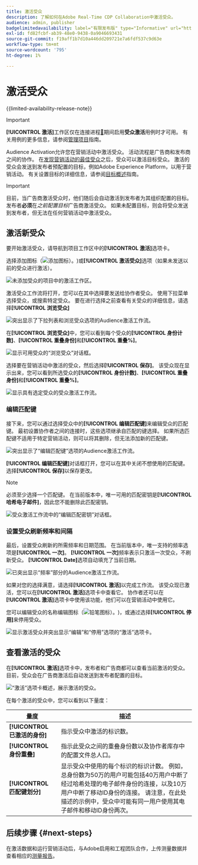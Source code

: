 ```yaml
---
title: 激活受众
description: 了解如何在Adobe Real-Time CDP Collaboration中激活受众。
audience: admin, publisher
badgelimitedavailability: label="有限发布版" type="Informative" url="https://helpx.adobe.com/cn/legal/product-descriptions/real-time-customer-data-platform-collaboration.html newtab=true"
exl-id: fd82fcbf-ab39-48e0-9438-0a9046693431
source-git-commit: f19aff1b7d10a446dd209721e7a6fdf537c9d63e
workflow-type: tm+mt
source-wordcount: '795'
ht-degree: 1%

---
```


# 激活受众

{{limited-availability-release-note}}

>[!IMPORTANT]
>
>**[!UICONTROL 激活]**&#x200B;工作区仅在连接进程[&#128279;](../connect/establishing-connections.md#connection-settings)期间启用&#x200B;**受众激活**&#x200B;用例时才可用。 有关用例的更多信息，请参阅[管理项目](./manage-projects.md#project-use-cases)指南。

Audience Activation允许您在营销活动中激活受众。 活动流程是广告商和发布商之间的协作。 在[发现营销活动的最佳受众](./discover.md)之后，受众可以激活目标受众。 激活的受众会发送到发布者预配置的目标，例如Adobe Experience Platform，以用于营销活动。 有关设置目标的详细信息，请参阅[目标概述](../destinations/overview.md)指南。

>[!IMPORTANT]
>
>目前，当广告商激活受众时，他们随后会自动激活到发布者为其组织配置的目标。 发布者&#x200B;**必须**&#x200B;在&#x200B;*之前配置目标*&#x200B;广告商激活受众。 如果未配置目标，则会将受众发送到发布者，但无法在任何营销活动中激活受众。

## 激活新受众

要开始激活受众，请导航到项目工作区中的&#x200B;**[!UICONTROL 激活]**&#x200B;选项卡。

选择添加图标（![添加图标）。](/help/assets/icons/plus.png))或&#x200B;**[!UICONTROL 激活受众]**&#x200B;选项（如果未发送以前的受众进行激活）。

![未添加受众的项目中的激活工作区。](/help/assets/collaborate/activate/activate-new-audiences.png)

激活受众工作流将打开，您可以在其中选择要发送给协作者受众。 使用下拉菜单选择受众，或搜索特定受众。 要在进行选择之前查看有关受众的详细信息，请选择&#x200B;**[!UICONTROL 浏览受众]**

![突出显示了下拉列表和浏览受众选项的Audience激活工作流。](/help/assets/collaborate/activate/audience-activation.png)

在&#x200B;**[!UICONTROL 浏览受众]**&#x200B;中，您可以看到每个受众的&#x200B;**[!UICONTROL 身份计数]**、**[!UICONTROL 重叠身份]**&#x200B;和&#x200B;**[!UICONTROL 重叠%]**。

![显示可用受众的“浏览受众”对话框。](/help/assets/collaborate/activate/browse-audiences.png)

选择要在营销活动中激活的受众，然后选择&#x200B;**[!UICONTROL 保存]**。 该受众现在显示出来，您可以看到所选受众的&#x200B;**[!UICONTROL 身份计数]**、**[!UICONTROL 重叠身份]**&#x200B;和&#x200B;**[!UICONTROL 重叠%]**。

![显示具有选定受众的受众激活工作流。](/help/assets/collaborate/activate/audience-selected.png)

### 编辑匹配键

接下来，您可以通过选择受众中的&#x200B;**[!UICONTROL 编辑匹配键]**&#x200B;来编辑受众的匹配键。 最初设置协作者之间的连接时，这些选项继承自匹配的键选择。 如果所选匹配键不适用于特定营销活动，则可以将其删除，但无法添加新的匹配键。

![突出显示了“编辑匹配键”选项的Audience激活工作流。](/help/assets/collaborate/activate/edit-match-keys.png)

**[!UICONTROL 编辑匹配键]**&#x200B;对话框打开，您可以在其中关闭不想使用的匹配键。 选择&#x200B;**[!UICONTROL 保存]**&#x200B;以保存更改。

>[!NOTE]
>
>必须至少选择一个匹配键。 在当前版本中，唯一可用的匹配密钥是&#x200B;**[!UICONTROL 哈希电子邮件]**，因此您不能删除此匹配密钥。

![受众激活工作流中的“编辑匹配密钥”对话框。](/help/assets/collaborate/activate/edit-match-keys-selection.png)

### 设置受众刷新频率和间隔

最后，设置受众刷新的所需频率和日期范围。 在当前版本中，唯一支持的频率选项是&#x200B;**[!UICONTROL 一次]**。 **[!UICONTROL 一次]**&#x200B;频率表示只激活一次受众，不刷新受众。 **[!UICONTROL Date]**&#x200B;选项自动填充了当前日期。

![已突出显示“频率”部分的Audience激活工作流。](/help/assets/collaborate/activate/audience-frequency.png)

如果对您的选择满意，请选择&#x200B;**[!UICONTROL 激活]**&#x200B;以完成工作流。 该受众现已激活，您可以在&#x200B;**[!UICONTROL 激活]**&#x200B;选项卡中查看它。 协作者还可以在&#x200B;**[!UICONTROL 激活]**&#x200B;选项卡中使用该功能，他们可以在营销活动中使用它。

您可以编辑受众的名称编辑图标（![铅笔图标）。](/help/assets/icons/edit.png))，或通过选择&#x200B;**[!UICONTROL 停用]**&#x200B;来停用受众。

![显示激活受众并突出显示“编辑”和“停用”选项的“激活”选项卡。](/help/assets/collaborate/activate/edit-activate-audience.png)

## 查看激活的受众

在&#x200B;**[!UICONTROL 激活]**&#x200B;选项卡中，发布者和广告商都可以查看当前激活的受众。 目前，受众会在广告商激活后自动发送到发布者配置的目标。

![“激活”选项卡概述，展示激活的受众。](/help/assets/collaborate/activate/activate-overview.png)

在每个激活的受众中，您可以看到以下量度：

| 量度 | 描述 |
|---------|----------|
| **[!UICONTROL 已激活的身份]** | 指示受众中激活的标识数。 |
| **[!UICONTROL 身份重叠]** | 指示此受众之间的重叠身份数以及协作者库存中的配置文件总人口。 |
| **[!UICONTROL 匹配键划分]** | 显示受众中使用的每个标识的标识计数。 例如，总身份数为50万的用户可能包括40万用户中断了经过哈希处理的电子邮件身份的连接，以及10万用户中断了移动ID身份的连接。 请注意，在此处描述的示例中，受众中可能有同一用户使用其电子邮件和移动ID身份两次。 |

## 后续步骤 {#next-steps}

在激活数据和运行营销活动后，与Adobe启用和工程团队合作，上传测量数据并查看相应的[测量报告](/help/guide/collaborate/measure.md)。
